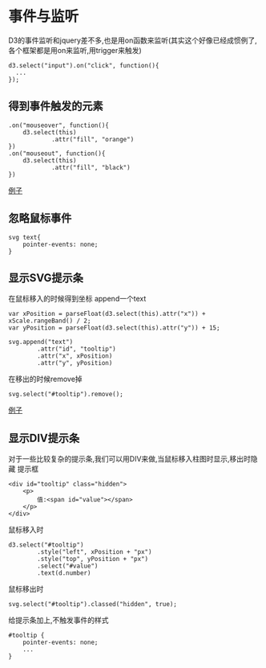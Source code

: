 # 事件与监听
  D3的事件监听和jquery差不多,也是用on函数来监听(其实这个好像已经成惯例了,各个框架都是用on来监听,用trigger来触发)

    d3.select("input").on("click", function(){
      ...
    });

## 得到事件触发的元素

    .on("mouseover", function(){
        d3.select(this)
                .attr("fill", "orange")
    })
    .on("mouseout", function(){
        d3.select(this)
                .attr("fill", "black")
    })
  [例子](example1.html)

## 忽略鼠标事件

    svg text{
        pointer-events: none;
    }

## 显示SVG提示条
  在鼠标移入的时候得到坐标 append一个text

    var xPosition = parseFloat(d3.select(this).attr("x")) + xScale.rangeBand() / 2;
    var yPosition = parseFloat(d3.select(this).attr("y")) + 15;

    svg.append("text")
            .attr("id", "tooltip")
            .attr("x", xPosition)
            .attr("y", yPosition)
  在移出的时候remove掉

    svg.select("#tooltip").remove();
  [例子](example2.html)

## 显示DIV提示条
  对于一些比较复杂的提示条,我们可以用DIV来做,当鼠标移入柱图时显示,移出时隐藏
  提示框

    <div id="tooltip" class="hidden">
        <p>
            值:<span id="value"></span>
        </p>
    </div>
  鼠标移入时

    d3.select("#tooltip")
            .style("left", xPosition + "px")
            .style("top", yPosition + "px")
            .select("#value")
            .text(d.number)
  鼠标移出时

    svg.select("#tooltip").classed("hidden", true);
  给提示条加上,不触发事件的样式

    #tooltip {
        pointer-events: none;
        ...
    }